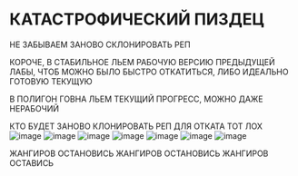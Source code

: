 # КАТАСТРОФИЧЕСКИЙ ПИЗДЕЦ
НЕ ЗАБЫВАЕМ ЗАНОВО СКЛОНИРОВАТЬ РЕП

КОРОЧЕ, В СТАБИЛЬНОЕ ЛЬЕМ РАБОЧУЮ ВЕРСИЮ ПРЕДЫДУЩЕЙ ЛАБЫ, ЧТОБ МОЖНО БЫЛО БЫСТРО ОТКАТИТЬСЯ, ЛИБО ИДЕАЛЬНО ГОТОВУЮ ТЕКУЩУЮ


В ПОЛИГОН ГОВНА ЛЬЕМ ТЕКУЩИЙ ПРОГРЕСС, МОЖНО ДАЖЕ НЕРАБОЧИЙ

КТО БУДЕТ ЗАНОВО КЛОНИРОВАТЬ РЕП ДЛЯ ОТКАТА ТОТ ЛОХ
![image](https://user-images.githubusercontent.com/90772773/198142854-2346559d-53e7-47fb-8a24-b890142bf59b.png)
![image](https://user-images.githubusercontent.com/90772773/198142871-00027fb8-7703-4121-bea4-17ad9833d84e.png)
![image](https://user-images.githubusercontent.com/90772773/198142901-4f6938da-c985-4360-b88a-8f9d5a2fcb3a.png)
![image](https://user-images.githubusercontent.com/90772773/198142924-09ff49cd-d0aa-43a8-b93a-57e889957d6b.png)
![image](https://user-images.githubusercontent.com/90772773/198142945-8f45ae85-7439-42d6-aaa3-49e8c1c6d4e0.png)
![image](https://user-images.githubusercontent.com/90772773/198142972-f84c38c3-31d4-423b-9375-3df5b3d53706.png)
![image](https://user-images.githubusercontent.com/90772773/198143019-2dd2257d-0028-420b-83f4-6a8c09648c25.png)

ЖАНГИРОВ ОСТАНОВИСЬ ЖАНГИРОВ ОСТАНОВИСЬ ЖАНГИРОВ ОСТАВИСЬ
